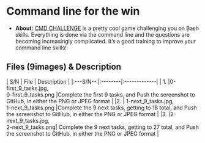 # Command line for the win
* **About:**
[CMD CHALLENGE](https://cmdchallenge.com/) is a pretty cool game challenging you on Bash skills. Everything is done via the command line and the questions are becoming increasingly complicated. It’s a good training to improve your command line skills!

## Files (9images) & Description
|   S/N   |   File  |   Description   |
|:---S/N--:|:--------|:-------------|
| 1. |0-first_9_tasks.jpg, <br> 0-first_9_tasks.png |Complete the first 9 tasks, and Push the screenshot to GitHub, in either the PNG or JPEG format |
|2. | 1-next_9_tasks.jpg, <br> 1-next_9_tasks.png |Complete the 9 next tasks, getting to 18 total, and Push the screenshot to GitHub, in either the PNG or JPEG format |
|3. |2-next_9_tasks.jpg, <br> 2-next_9_tasks.png| Complete the 9 next tasks, getting to 27 total, and Push the screenshot to GitHub, in either the PNG or JPEG format |
